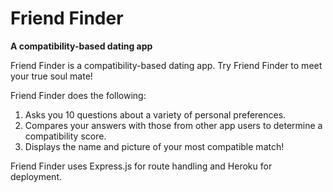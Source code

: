 # Friend Finder

**A compatibility-based dating app**

Friend Finder is a compatibility-based dating app. Try Friend Finder to meet your true soul mate!

Friend Finder does the following:

1. Asks you 10 questions about a variety of personal preferences.
2. Compares your answers with those from other app users to determine a compatibility score.
3. Displays the name and picture of your most compatible match!
 
Friend Finder uses Express.js for route handling and Heroku for deployment.


